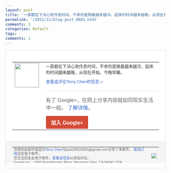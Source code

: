 ```yaml
---
layout: post
title: '一直都在下决心改作息时间，不幸的是随着越来越冷，起床的时间越来越晚，从现在开始，今...'
permalink: '/2012/11/blog-post_9881.html'
comments: 1
categories: Default
tags: 
comments: 1
---
```

<div style="border:solid 1px #dfdfdf;color:#686868;font:13px Arial"><div style="background-color:#fff;padding:20px;"><table cellpadding="0" cellspacing="0"><tr><td style="padding-right:15px;vertical-align:top"><a href="https://plus.google.com/_/notifications/emlink?emrecipient=110200756825219614165&amp;emid=CIjDyPeY0bMCFQFwTAodFDQAAA&amp;path=%2F108643996575278738906&amp;dt=1352990110919&amp;uob=8"><img height="75" src="https://lh3.googleusercontent.com/-KKRGTyJ5Bl0/AAAAAAAAAAI/AAAAAAAAEEY/jllxqER5dCk/s75-c-k-a/photo.jpg" style="border:solid 1px #cccccc;" width="75"/></a></td><td style="width:578px;color:#333;font:13px Arial;vertical-align:top"><div style="padding-bottom:10px">一直都在下决心改作息时间，不幸的是随着越<wbr/>来越冷，起床的时间越来越晚，从现在开始，<wbr/>今晚早睡。</div><a href="https://plus.google.com/_/notifications/emlink?emrecipient=110200756825219614165&amp;emid=CIjDyPeY0bMCFQFwTAodFDQAAA&amp;path=%2F108643996575278738906%2Fposts%2FhkRMY3FfjWo%3Fgpinv%3DAMIXal98xzq6oZrcaTlyQy0TSPQcFGRziBnDSjvRtt0RccrXhlYfwhrncg-cI3Lpi6ls7EDzq5EpzMTgf3A6Xmfu8Jy7O2RkUIgra4UuVmERC0IUlRgLXA4&amp;dt=1352990110919&amp;uob=8" style="color:#3366CC;text-decoration:none">查看或评论Terry Chen的信息 »</a><div style="margin-top:20px;border-top:solid 1px #dfdfdf"><div style="padding:15px 0;color:#686868;font:16px Arial">有了 Google+，在网上分享内容就如同现实生活中一般。 <a href="http://www.google.com/+/learnmore/" style="color:#3366CC;text-decoration:none">了解详情</a>。</div><a href="https://plus.google.com/_/notifications/emlink?emrecipient=110200756825219614165&amp;emid=CIjDyPeY0bMCFQFwTAodFDQAAA&amp;path=%2F%3Fgpinv%3DAMIXal98xzq6oZrcaTlyQy0TSPQcFGRziBnDSjvRtt0RccrXhlYfwhrncg-cI3Lpi6ls7EDzq5EpzMTgf3A6Xmfu8Jy7O2RkUIgra4UuVmERC0IUlRgLXA4&amp;dt=1352990110919&amp;uob=8" style="display:inline-block;padding:7px 15px;background-color:#d44b38; color:#fff;font-size:16px; font-weight:bold;border-radius:2px;-webkit-border-radius:2px; -moz-border-radius:2px;border:solid 1px #c43b28; white-space:nowrap;text-decoration:none">加入 Google+</a></div></td></tr></table></div><div style="border-top:solid 1px #dfdfdf;padding:0 20px; background-color:#f5f5f5"><table cellpadding="0" cellspacing="0" style="height:50px"><tbody><tr><td style="vertical-align:middle;width:100%; color:#636363;font:11px Arial; line-height:120%">您收到此邮件是因为<a href="https://plus.google.com/_/notifications/emlink?emrecipient=110200756825219614165&amp;emid=CIjDyPeY0bMCFQFwTAodFDQAAA&amp;path=%2F108643996575278738906%3Fgpinv%3DAMIXal98xzq6oZrcaTlyQy0TSPQcFGRziBnDSjvRtt0RccrXhlYfwhrncg-cI3Lpi6ls7EDzq5EpzMTgf3A6Xmfu8Jy7O2RkUIgra4UuVmERC0IUlRgLXA4&amp;dt=1352990110919&amp;uob=8" style="color:#3366CC;text-decoration:none">Terry Chen</a>与jack29834582t@gmail.com分享了本邮件。 <a href="https://plus.google.com/_/notifications/emlink?emrecipient=110200756825219614165&amp;emid=CIjDyPeY0bMCFQFwTAodFDQAAA&amp;path=%2F_%2Fnonplus%2Femailsettings%3Fgpinv%3DAMIXal98xzq6oZrcaTlyQy0TSPQcFGRziBnDSjvRtt0RccrXhlYfwhrncg-cI3Lpi6ls7EDzq5EpzMTgf3A6Xmfu8Jy7O2RkUIgra4UuVmERC0IUlRgLXA4%26est%3DADH5u8UcXFHXcKi_Tv4l4frL1sSabd9btY2kg1hu-yDgg0T2CWpsTV9L0RNj7SN2X8_Z-FQjrleT5RuqZ5Qm2XR_3QbZZXN9VCqGnOPS41u-ro0xzwJ0Bgmz5RgDfc5oZOwV15WmlCQ3hFI7NsBV9lv4SNT4FDBgkQ&amp;dt=1352990110919&amp;uob=8" style="color:#3366CC;text-decoration:none">取消订阅</a>这些电子邮件。<br/>您无法回复此电子邮件。<a href="https://plus.google.com/_/notifications/emlink?emrecipient=110200756825219614165&amp;emid=CIjDyPeY0bMCFQFwTAodFDQAAA&amp;path=%2F108643996575278738906%2Fposts%2FhkRMY3FfjWo%3Fgpinv%3DAMIXal98xzq6oZrcaTlyQy0TSPQcFGRziBnDSjvRtt0RccrXhlYfwhrncg-cI3Lpi6ls7EDzq5EpzMTgf3A6Xmfu8Jy7O2RkUIgra4UuVmERC0IUlRgLXA4&amp;dt=1352990110919&amp;uob=8" style="color:#3366CC;text-decoration:none">查看该信息</a>以添加评论。<br/>Google Inc., 1600 Amphitheatre Pkwy, Mountain View, CA 94043 USA<br/></td><td><img src="https://ssl.gstatic.com/s2/oz/images/notifications/logo/google-plus-6617a72bb36cc548861652780c9e6ff1.png"/></td></tr></tbody></table></div></div>